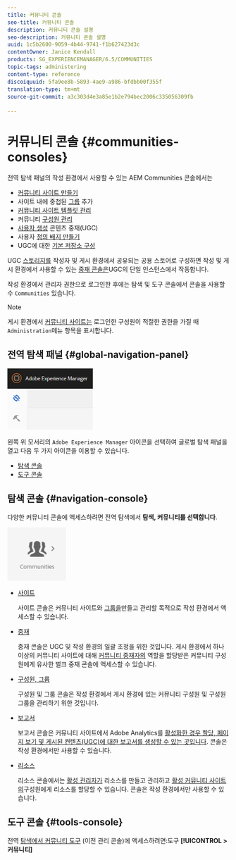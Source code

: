 ```yaml
---
title: 커뮤니티 콘솔
seo-title: 커뮤니티 콘솔
description: 커뮤니티 콘솔 설명
seo-description: 커뮤니티 콘솔 설명
uuid: 1c5b2600-9059-4b44-9741-f1b627423d3c
contentOwner: Janice Kendall
products: SG_EXPERIENCEMANAGER/6.5/COMMUNITIES
topic-tags: administering
content-type: reference
discoiquuid: 5fa9ee8b-5893-4ae9-a986-bfdbb00f355f
translation-type: tm+mt
source-git-commit: a3c303d4e3a85e1b2e794bec2006c335056309fb

---
```



# 커뮤니티 콘솔 {#communities-consoles}

전역 탐색 패널의 작성 환경에서 사용할 수 있는 AEM Communities 콘솔에서는

* [커뮤니티 사이트 만들기](sites-console.md)
* 사이트 내에 중첩된 [그룹](groups.md) 추가
* [커뮤니티 사이트 템플릿 관리](sites.md)
* 커뮤니티 [구성원 관리](members.md)
* [사용자 생성](moderate-ugc.md) 콘텐츠 중재(UGC)
* 사용자 [정의 배지 만들기](badges.md)
* UGC에 대한 [기본 저장소 구성](srp-config.md)

UGC [스토리지를](working-with-srp.md) 작성자 및 게시 환경에서 공유되는 공용 스토어로 구성하면 작성 및 게시 환경에서 사용할 수 있는 [중재 콘솔은](moderation.md)UGC의 단일 인스턴스에서 작동합니다.

작성 환경에서 관리자 권한으로 로그인한 후에는 탐색 및 도구 콘솔에서 콘솔을 사용할 수 `Communities` 있습니다.

>[!NOTE]
>
>게시 환경에서 [커뮤니티 사이트는](sites-console.md) 로그인한 구성원이 적절한 권한을 가질 때 `Administration`메뉴 항목을 표시합니다.

## 전역 탐색 패널 {#global-navigation-panel}

![chlimage_1-91](assets/chlimage_1-91.png)

왼쪽 위 모서리의 `Adobe Experience Manager` 아이콘을 선택하여 글로벌 탐색 패널을 열고 다음 두 가지 아이콘을 이용할 수 있습니다.

* [탐색 콘솔](#navigation-console)
* [도구 콘솔](tools.md)

## 탐색 콘솔 {#navigation-console}

다양한 커뮤니티 콘솔에 액세스하려면 전역 탐색에서 **탐색, 커뮤니티를 선택합니다**.

![chlimage_1-92](assets/chlimage_1-92.png)

* [사이트](sites-console.md)

   사이트 콘솔은 커뮤니티 사이트와 [그룹을](groups.md)만들고 관리할 목적으로 작성 환경에서 액세스할 수 있습니다.

* [중재](moderation.md)

   중재 콘솔은 UGC 및 작성 환경의 일괄 조정을 위한 것입니다. 게시 환경에서 하나 이상의 커뮤니티 사이트에 대해 [커뮤니티 중재자의](users.md#publishenvironmentusersandgroups) 역할을 할당받은 커뮤니티 구성원에게 유사한 벌크 중재 콘솔에 액세스할 수 있습니다.

* [구성원, 그룹](members.md)

   구성원 및 그룹 콘솔은 작성 환경에서 게시 환경에 있는 커뮤니티 구성원 및 구성원 그룹을 관리하기 위한 것입니다.

* [보고서](reports.md)

   보고서 콘솔은 커뮤니티 사이트에서 Adobe Analytics를 [활성화한 경우 할당, 페이지 보기 및 게시된 컨텐츠(UGC)에 대한 보고서를 생성할 수 있는 곳입니다](sites-console.md#analytics). 콘솔은 작성 환경에서만 사용할 수 있습니다.

* [리소스](resources.md)

   리소스 콘솔에서는 [활성 관리자가](enablement.md#communitymanagers) 리소스를 만들고 관리하고 [활성 커뮤니티 사이트의](overview.md#enablement-community)구성원에게 리소스를 할당할 수 있습니다. 콘솔은 작성 환경에서만 사용할 수 있습니다.

## 도구 콘솔 {#tools-console}

전역 [탐색에서 커뮤니티 도구](tools.md) (이전 관리 콘솔)에 액세스하려면:도구 **[!UICONTROL > 커뮤니티]**
